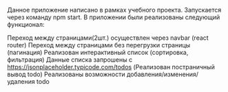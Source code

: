 Данное приложение написано в рамках учебного проекта.
Запускается через команду npm start.
В приложении были реализованы следующий функционал:

Переход между страницами(2шт.) осуществлен через navbar (react router)
Переход между страницами без перегрузки страницы (пагинация)
Реализован интерактивный список (сортировка, фильтрация)
Данные списка запрошены с https://jsonplaceholder.typicode.com/todos (Реализован постраничный вывод todo)
Реализованы возможности добавления/изменения/удаления todo
